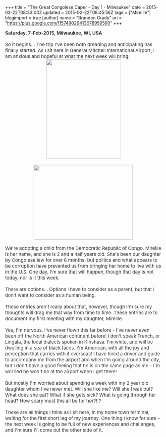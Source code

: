 +++
title = "The Great Congolese Caper - Day 1 - Milwaukee"
date = 2015-02-22T08:33:00Z
updated = 2015-02-22T08:45:56Z
tags = ["Mireille"]
blogimport = true 
[author]
	name = "Brandon Grady"
	uri = "https://plus.google.com/115749026413078959590"
+++

<div style="border: 0px; color: #333333; font-size: 15px; margin-bottom: 18px; margin-top: 12px; outline: 0px; padding: 0px;"><b><span style="font-family: inherit;">Saturday, 7-Feb-2015, Milwaukee, WI, USA</span></b></div><div style="border: 0px; color: #333333; font-size: 15px; margin-bottom: 18px; margin-top: 12px; outline: 0px; padding: 0px;"><span style="font-family: inherit;">So it begins… The trip I've been both dreading and anticipating has finally started. As I sit here in General Mitchell International Airport, I am anxious and hopeful at what the next week will bring.</span><br /><div class="separator" style="clear: both; text-align: center;"><a href="http://4.bp.blogspot.com/-7dVvjWXROCU/VOlgHGKTOVI/AAAAAAAAkSg/gLq1pmincSM/s1600/IMG_1268.JPG" imageanchor="1" style="margin-left: 1em; margin-right: 1em;"><img border="0" src="http://4.bp.blogspot.com/-7dVvjWXROCU/VOlgHGKTOVI/AAAAAAAAkSg/gLq1pmincSM/s1600/IMG_1268.JPG" height="320" width="240" /></a></div><br /><div class="separator" style="clear: both; text-align: center;"><a href="http://4.bp.blogspot.com/-Iv6YB9exWao/VOlgIKCrAmI/AAAAAAAAkSo/c3Tiry69eWg/s1600/IMG_7464.JPG" imageanchor="1" style="margin-left: 1em; margin-right: 1em;"><img border="0" src="http://4.bp.blogspot.com/-Iv6YB9exWao/VOlgIKCrAmI/AAAAAAAAkSo/c3Tiry69eWg/s1600/IMG_7464.JPG" height="240" width="320" /></a></div></div><div style="border: 0px; color: #333333; font-size: 15px; margin-bottom: 18px; margin-top: 12px; outline: 0px; padding: 0px;"><span style="font-family: inherit;">We're adopting a child from the Democratic Republic of Congo. Mireille is her name, and she is 2 and a half years old. She's been our daughter by Congolese law for over 6 months, but politics and what appears to be corruption have prevented us from bringing her home to live with us in the U.S. One day, I'm sure that will happen, though that day is not today, nor is it this week.&nbsp;</span></div><div style="border: 0px; color: #333333; font-size: 15px; margin-bottom: 18px; margin-top: 12px; outline: 0px; padding: 0px;"><span style="font-family: inherit;">There are options… Options I have to consider as a parent, but that I don't want to consider as a human being.</span></div><div style="border: 0px; color: #333333; font-size: 15px; margin-bottom: 18px; margin-top: 12px; outline: 0px; padding: 0px;"><span style="font-family: inherit;">These entries aren't really about that, however, though I'm sure my thoughts will drag me that way from time to time. These entries are to document my first meeting with my daughter, Mireille.</span></div><div style="border: 0px; color: #333333; font-size: 15px; margin-bottom: 18px; margin-top: 12px; outline: 0px; padding: 0px;"><span style="font-family: inherit;">Yes, I'm nervous. I've never flown this far before - I've never even been off the North American continent before! I don't speak French, or Lingala, the local dialects spoken in Kinshasa. I'm white, and will be dwelling in a sea of black faces. I'm American, with all the joy and perception that carries with it overseas! I have hired a driver and guide to accompany me from the airport and when I'm going around the city, but I don't have a good feeling that he is on the same page as me - I'm worried he won't be at the airport when I get there!&nbsp;</span></div><div style="border: 0px; color: #333333; font-size: 15px; margin-bottom: 18px; margin-top: 12px; outline: 0px; padding: 0px;"><span style="font-family: inherit;">But mostly I'm worried about spending a week with my 2 year old daughter whom I've never met. Will she like me? Will she freak out? What does she eat? What if she gets sick? What is going through her head? How scary must this all be for her?!!?</span></div><div style="border: 0px; color: #333333; font-size: 15px; margin-bottom: 18px; margin-top: 12px; outline: 0px; padding: 0px;"><span style="font-family: inherit;">These are all things I think as I sit here, in my home town terminal, waiting for the first short leg of my journey. One thing I know for sure - the next week is going to be full of new experiences and challenges, and I'm sure I'll come out the other side of it.</span></div>
